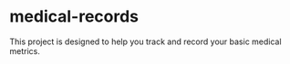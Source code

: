 # medical-records
This project is designed to help you track and record your basic medical metrics.
